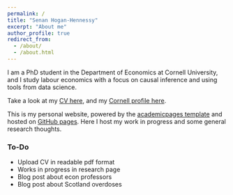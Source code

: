 ```yaml
---
permalink: /
title: "Senan Hogan-Hennessy"
excerpt: "About me"
author_profile: true
redirect_from: 
  - /about/
  - /about.html
---
```


I am a PhD student in the Department of Economics at Cornell University, and I study labour economics with a focus on causal inference and using tools from data science.

Take a look at my [CV here](https://shoganhennessy.github.io/cv/), and my [Cornell profile here](https://economics.cornell.edu/senan-hogan-hennessy).


This is my personal website, powered by the [academicpages template](https://github.com/academicpages/academicpages.github.io) and hosted on [GitHub pages](https://pages.github.com).
Here I host my work in progress and some general research thoughts.

### To-Do

- Upload CV in readable pdf format
- Works in progress in research page
- Blog post about econ professors
- Blog post about Scotland overdoses
